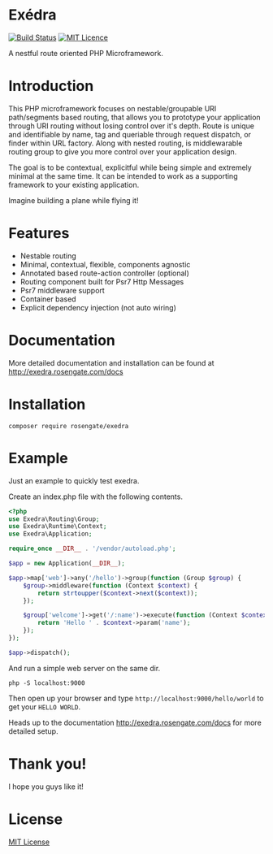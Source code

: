 Exédra
======
[![Build Status](https://travis-ci.org/Rosengate/exedra.svg?branch=master)](https://travis-ci.org/Rosengate/exedra)
[![MIT Licence](https://badges.frapsoft.com/os/mit/mit.png?v=103)](https://github.com/Rosengate/exedra/blob/master/LICENSE)

A nestful route oriented PHP Microframework.

Introduction
======
This PHP microframework focuses on nestable/groupable URI path/segments based routing, that allows you to prototype your application through URI routing without losing control over it's depth. Route is unique and identifiable by name, tag and queriable through request dispatch, or finder within URL factory. Along with nested routing, is middlewarable routing group to give you more control over your application design.

The goal is to be contextual, explicitful while being simple and extremely minimal at the same time. It can be intended to work 
as a supporting framework to your existing application.

Imagine building a plane while flying it!

# Features
- Nestable routing
- Minimal, contextual, flexible, components agnostic
- Annotated based route-action controller (optional)
- Routing component built for Psr7 Http Messages
- Psr7 middleware support
- Container based
- Explicit dependency injection (not auto wiring)

Documentation
======
More detailed documentation and installation can be found at http://exedra.rosengate.com/docs

# Installation
```
composer require rosengate/exedra
```

# Example
Just an example to quickly test exedra.

Create an index.php file with the following contents.
```php
<?php
use Exedra\Routing\Group;
use Exedra\Runtime\Context;
use Exedra\Application;

require_once __DIR__ . '/vendor/autoload.php';

$app = new Application(__DIR__);

$app->map['web']->any('/hello')->group(function (Group $group) {
    $group->middleware(function (Context $context) {
        return strtoupper($context->next($context));
    });

    $group['welcome']->get('/:name')->execute(function (Context $context) {
        return 'Hello ' . $context->param('name');
    });
});

$app->dispatch();
```
And run a simple web server on the same dir.
```
php -S localhost:9000
```
Then open up your browser and type `http://localhost:9000/hello/world` to get your `HELLO WORLD`.

Heads up to the documentation http://exedra.rosengate.com/docs for more detailed setup.

Thank you!
======
I hope you guys like it!

License
======
[MIT License](LICENSE)
